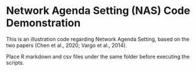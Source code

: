 # Network Agenda Setting (NAS) Code Demonstration
This is an illustration code regarding Network Agenda Setting, based on the two papers (Chen et al., 2020; Vargo et al., 2014).

Place R markdown and csv files under the same folder before executing the scripts.

